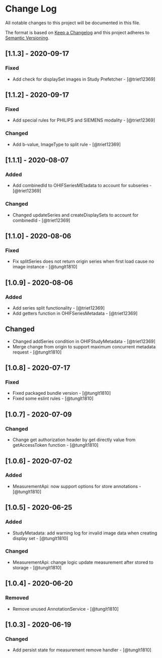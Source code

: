 # Change Log

All notable changes to this project will be documented in this file.

The format is based on [Keep a Changelog](http://keepachangelog.com/en/1.0.0/)
and this project adheres to [Semantic Versioning](http://semver.org/spec/v2.0.0.html).

## [1.1.3] - 2020-09-17
### Fixed
- Add check for displaySet images in Study Prefetcher - [@triet12369]

## [1.1.2] - 2020-09-17
### Fixed
- Add special rules for PHILIPS and SIEMENS modality - [@triet12369]
### Changed
- Add b-value, ImageType to split rule - [@triet12369]


## [1.1.1] - 2020-08-07
### Added
- Add combinedId to OHIFSeriesMEtadata to account for subseries - [@triet12369]
### Changed
- Changed updateSeries and createDisplaySets to account for combinedId - [@triet12369]

## [1.1.0] - 2020-08-06
### Fixed
- Fix splitSeries does not return origin series when first load cause no image instance - [@tunglt1810]

## [1.0.9] - 2020-08-06
### Added
- Add series split functionality - [@triet12369]
- Add getters function in OHIFSeriesMetadata - [@triet12369]
## Changed
- Changed addSeries condition in OHIFStudyMetadata - [@triet12369]
- Merge change from origin to support maximum concurrent metadata request - [@tunglt1810]

## [1.0.8] - 2020-07-17
### Fixed
- Fixed packaged bundle version - [@tunglt1810]
- Fixed some eslint rules - [@tunglt1810]

## [1.0.7] - 2020-07-09
### Changed
- Change get authorization header by get directly value from getAccessToken function - [@tunglt1810]

## [1.0.6] - 2020-07-02
### Added
- MeasurementApi: now support options for store annotations - [@tunglt1810]

## [1.0.5] - 2020-06-25
### Added
- StudyMetadata: add warning log for invalid image data when creating display set - [@tunglt1810]
### Changed
- MeasurementApi: change logic update measurement after stored to storage - [@tunglt1810]

## [1.0.4] - 2020-06-20
### Removed
- Remove unused AnnotationService - [@tunglt1810]

## [1.0.3] - 2020-06-19
### Changed
- Add persist state for measurement remove handler - [@tunglt1810]